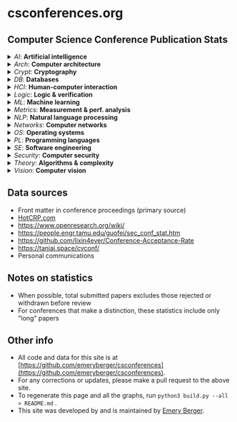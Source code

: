 # csconferences.org

## Computer Science Conference Publication Stats


<details>
<summary>
<em>AI</em>: <b>Artificial intelligence</b>
</summary>
<IMG SRC="https://github.com/emeryberger/csconferences/blob/main/graphs/AAAI.png?raw=true" WIDTH="500">
<IMG SRC="https://github.com/emeryberger/csconferences/blob/main/graphs/IJCAI.png?raw=true" WIDTH="500">
</details>

<details>
<summary>
<em>Arch</em>: <b>Computer architecture</b>
</summary>
<IMG SRC="https://github.com/emeryberger/csconferences/blob/main/graphs/ASPLOS.png?raw=true" WIDTH="500">
<IMG SRC="https://github.com/emeryberger/csconferences/blob/main/graphs/HPCA.png?raw=true" WIDTH="500">
<IMG SRC="https://github.com/emeryberger/csconferences/blob/main/graphs/ISCA.png?raw=true" WIDTH="500">
<IMG SRC="https://github.com/emeryberger/csconferences/blob/main/graphs/MICRO.png?raw=true" WIDTH="500">
</details>

<details>
<summary>
<em>Crypt</em>: <b>Cryptography</b>
</summary>
<IMG SRC="https://github.com/emeryberger/csconferences/blob/main/graphs/CRYPTO.png?raw=true" WIDTH="500">
<IMG SRC="https://github.com/emeryberger/csconferences/blob/main/graphs/EuroCrypt.png?raw=true" WIDTH="500">
</details>

<details>
<summary>
<em>DB</em>: <b>Databases</b>
</summary>
<IMG SRC="https://github.com/emeryberger/csconferences/blob/main/graphs/ICDE.png?raw=true" WIDTH="500">
<IMG SRC="https://github.com/emeryberger/csconferences/blob/main/graphs/PODS.png?raw=true" WIDTH="500">
<IMG SRC="https://github.com/emeryberger/csconferences/blob/main/graphs/SIGMOD.png?raw=true" WIDTH="500">
<IMG SRC="https://github.com/emeryberger/csconferences/blob/main/graphs/VLDB.png?raw=true" WIDTH="500">
</details>

<details>
<summary>
<em>HCI</em>: <b>Human-computer interaction</b>
</summary>
<IMG SRC="https://github.com/emeryberger/csconferences/blob/main/graphs/CHI.png?raw=true" WIDTH="500">
</details>

<details>
<summary>
<em>Logic</em>: <b>Logic & verification</b>
</summary>
<IMG SRC="https://github.com/emeryberger/csconferences/blob/main/graphs/CAV.png?raw=true" WIDTH="500">
<IMG SRC="https://github.com/emeryberger/csconferences/blob/main/graphs/LICS.png?raw=true" WIDTH="500">
</details>

<details>
<summary>
<em>ML</em>: <b>Machine learning</b>
</summary>
<IMG SRC="https://github.com/emeryberger/csconferences/blob/main/graphs/ICLR.png?raw=true" WIDTH="500">
<IMG SRC="https://github.com/emeryberger/csconferences/blob/main/graphs/ICML.png?raw=true" WIDTH="500">
<IMG SRC="https://github.com/emeryberger/csconferences/blob/main/graphs/NeurIPS.png?raw=true" WIDTH="500">
</details>

<details>
<summary>
<em>Metrics</em>: <b>Measurement & perf. analysis</b>
</summary>
<IMG SRC="https://github.com/emeryberger/csconferences/blob/main/graphs/SIGMETRICS.png?raw=true" WIDTH="500">
</details>

<details>
<summary>
<em>NLP</em>: <b>Natural language processing</b>
</summary>
<IMG SRC="https://github.com/emeryberger/csconferences/blob/main/graphs/ACL.png?raw=true" WIDTH="500">
</details>

<details>
<summary>
<em>Networks</em>: <b>Computer networks</b>
</summary>
<IMG SRC="https://github.com/emeryberger/csconferences/blob/main/graphs/NSDI.png?raw=true" WIDTH="500">
<IMG SRC="https://github.com/emeryberger/csconferences/blob/main/graphs/SIGCOMM.png?raw=true" WIDTH="500">
</details>

<details>
<summary>
<em>OS</em>: <b>Operating systems</b>
</summary>
<IMG SRC="https://github.com/emeryberger/csconferences/blob/main/graphs/EuroSys.png?raw=true" WIDTH="500">
<IMG SRC="https://github.com/emeryberger/csconferences/blob/main/graphs/FAST.png?raw=true" WIDTH="500">
<IMG SRC="https://github.com/emeryberger/csconferences/blob/main/graphs/OSDI.png?raw=true" WIDTH="500">
<IMG SRC="https://github.com/emeryberger/csconferences/blob/main/graphs/SOSP.png?raw=true" WIDTH="500">
<IMG SRC="https://github.com/emeryberger/csconferences/blob/main/graphs/USENIX-ATC.png?raw=true" WIDTH="500">
</details>

<details>
<summary>
<em>PL</em>: <b>Programming languages</b>
</summary>
<IMG SRC="https://github.com/emeryberger/csconferences/blob/main/graphs/CC.png?raw=true" WIDTH="500">
<IMG SRC="https://github.com/emeryberger/csconferences/blob/main/graphs/CGO.png?raw=true" WIDTH="500">
<IMG SRC="https://github.com/emeryberger/csconferences/blob/main/graphs/ECOOP.png?raw=true" WIDTH="500">
<IMG SRC="https://github.com/emeryberger/csconferences/blob/main/graphs/ICFP.png?raw=true" WIDTH="500">
<IMG SRC="https://github.com/emeryberger/csconferences/blob/main/graphs/ISMM.png?raw=true" WIDTH="500">
<IMG SRC="https://github.com/emeryberger/csconferences/blob/main/graphs/OOPSLA.png?raw=true" WIDTH="500">
<IMG SRC="https://github.com/emeryberger/csconferences/blob/main/graphs/PLDI.png?raw=true" WIDTH="500">
<IMG SRC="https://github.com/emeryberger/csconferences/blob/main/graphs/POPL.png?raw=true" WIDTH="500">
<IMG SRC="https://github.com/emeryberger/csconferences/blob/main/graphs/PPoPP.png?raw=true" WIDTH="500">
</details>

<details>
<summary>
<em>SE</em>: <b>Software engineering</b>
</summary>
<IMG SRC="https://github.com/emeryberger/csconferences/blob/main/graphs/ASE.png?raw=true" WIDTH="500">
<IMG SRC="https://github.com/emeryberger/csconferences/blob/main/graphs/FSE.png?raw=true" WIDTH="500">
<IMG SRC="https://github.com/emeryberger/csconferences/blob/main/graphs/ICSE.png?raw=true" WIDTH="500">
<IMG SRC="https://github.com/emeryberger/csconferences/blob/main/graphs/ISSTA.png?raw=true" WIDTH="500">
</details>

<details>
<summary>
<em>Security</em>: <b>Computer security</b>
</summary>
<IMG SRC="https://github.com/emeryberger/csconferences/blob/main/graphs/CCS.png?raw=true" WIDTH="500">
<IMG SRC="https://github.com/emeryberger/csconferences/blob/main/graphs/NDSS.png?raw=true" WIDTH="500">
<IMG SRC="https://github.com/emeryberger/csconferences/blob/main/graphs/Oakland.png?raw=true" WIDTH="500">
<IMG SRC="https://github.com/emeryberger/csconferences/blob/main/graphs/UsenixSec.png?raw=true" WIDTH="500">
</details>

<details>
<summary>
<em>Theory</em>: <b>Algorithms & complexity</b>
</summary>
<IMG SRC="https://github.com/emeryberger/csconferences/blob/main/graphs/FOCS.png?raw=true" WIDTH="500">
<IMG SRC="https://github.com/emeryberger/csconferences/blob/main/graphs/SODA.png?raw=true" WIDTH="500">
<IMG SRC="https://github.com/emeryberger/csconferences/blob/main/graphs/STOC.png?raw=true" WIDTH="500">
</details>

<details>
<summary>
<em>Vision</em>: <b>Computer vision</b>
</summary>
<IMG SRC="https://github.com/emeryberger/csconferences/blob/main/graphs/CVPR.png?raw=true" WIDTH="500">
<IMG SRC="https://github.com/emeryberger/csconferences/blob/main/graphs/ECCV.png?raw=true" WIDTH="500">
<IMG SRC="https://github.com/emeryberger/csconferences/blob/main/graphs/ICCV.png?raw=true" WIDTH="500">
</details>


## Data sources

* Front matter in conference proceedings (primary source)
* [HotCRP.com](https://hotcrp.com)
* https://www.openresearch.org/wiki/
* https://people.engr.tamu.edu/guofei/sec_conf_stat.htm
* https://github.com/lixin4ever/Conference-Acceptance-Rate
* https://taniai.space/cvconf/
* Personal communications

## Notes on statistics

* When possible, total submitted papers excludes those rejected or withdrawn before review
* For conferences that make a distinction, these statistics include only "long" papers

## Other info

* All code and data for this site is at [https://github.com/emeryberger/csconferences](https://github.com/emeryberger/csconferences).
* For any corrections or updates, please make a pull request to the above site.
* To regenerate this page and all the graphs, run `python3 build.py --all > README.md` .
* This site was developed by and is maintained by [Emery Berger](https://github.com/emeryberger).

